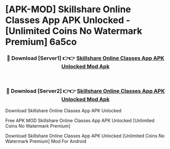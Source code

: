# [APK-MOD] Skillshare  Online Classes App APK Unlocked - [Unlimited Coins No Watermark Premium] 6a5co



<div align="center">
<h3>🔴 Download [Server1] 👉👉 <a href="https://momento.my/?title=Skillshare__Online_Classes_App_APK_Unlocked">Skillshare  Online Classes App APK Unlocked Mod Apk</a></h3><br>

<h3>🔴 Download [Server2] 👉👉 <a href="https://momento.my/?title=Skillshare__Online_Classes_App_APK_Unlocked">Skillshare  Online Classes App APK Unlocked Mod Apk</a></h3>
</div>



Download Skillshare  Online Classes App APK Unlocked 

Free APK MOD Skillshare  Online Classes App APK Unlocked [Unlimited Coins No Watermark Premium]

Download Skillshare  Online Classes App APK Unlocked [Unlimited Coins No Watermark Premium] Mod For Android
